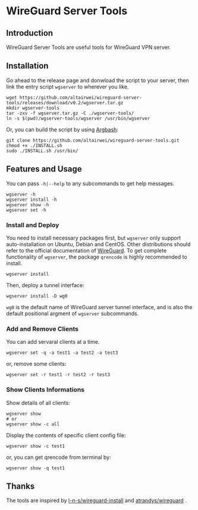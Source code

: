 # WireGuard Server Tools

## Introduction

WireGuard Server Tools are useful tools for WireGuard VPN server.

## Installation

Go ahead to the release page and donwload the script to your server, then link the entry script `wgserver` to wherever you like.

```shell
wget https://github.com/altairwei/wireguard-server-tools/releases/download/v0.2/wgserver.tar.gz
mkdir wgserver-tools
tar -zxv -f wgserver.tar.gz -C ./wgserver-tools/
ln -s $(pwd)/wgserver-tools/wgserver /usr/bin/wgserver
```

Or, you can build the script by using [Argbash](https://github.com/matejak/argbash):

```shell
git clone https://github.com/altairwei/wireguard-server-tools.git
chmod +x ./INSTALL.sh
sudo ./INSTALL.sh /usr/bin/
```

## Features and Usage

You can pass `-h|--help` to any subcommands to get help messages.

```shell
wgserver -h
wgserver install -h
wgserver show -h
wgserver set -h
```

### Install and Deploy

You need to install necessary packages first, but `wgserver` only support auto-installation on Ubuntu, Debian and CentOS. Other distributions should refer to the official documentation of [WireGuard](https://www.wireguard.com/install/). To get complete functionality of `wgserver`, the package `qrencode` is highly recommended to install.

```shell
wgserver install

```

Then, deploy a tunnel interface:

```shell
wgserver install -D wg0
```

`wg0` is the default name of WireGuard server tunnel interface, and is also the default positional argment of `wgserver` subcommands.

### Add and Remove Clients

You can add servaral clients at a time.

```shell
wgserver set -q -a test1 -a test2 -a test3
```

or, remove some clients:

```shell
wgserver set -r test1 -r test2 -r test3
```

### Show Clients Informations

Show details of all clients:

```shell
wgserver show
# or
wgserver show -c all
```

Display the contents of specific client config file:

```shell
wgserver show -c test1
```

or, you can get qrencode from terminal by:

```shell
wgserver show -q test1
```

## Thanks

The tools are inspired by [l-n-s/wireguard-install](https://github.com/l-n-s/wireguard-install) and [atrandys/wireguard](https://github.com/atrandys/wireguard) .